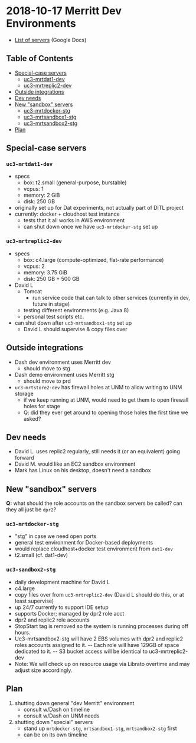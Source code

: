 # 2018-10-17 Merritt Dev Environments

- [List of servers](https://docs.google.com/spreadsheets/d/1C-Nx4kN221_33adevTOnrgeiU2VmotYQaCvQZ-QM0DY/edit?ts=5bc7ab93#gid=0) (Google Docs)

## Table of Contents

- [Special-case servers](#special-case-servers)
   - [uc3-mrtdat1-dev](#uc3-mrtdat1-dev)
   - [uc3-mrtreplic2-dev](#uc3-mrtreplic2-dev)
- [Outside integrations](#outside-integrations)
- [Dev needs](#dev-needs)
- [New "sandbox" servers](#new-sandbox-servers)
   - [uc3-mrtdocker-stg](#uc3-mrtdocker-stg)
   - [uc3-mrtsandbox1-stg](#uc3-mrtsandbox1-stg)
   - [uc3-mrtsandbox2-stg](#uc3-mrtsandbox2-stg)
- [Plan](#plan)

## Special-case servers

### `uc3-mrtdat1-dev`

- specs
  - box: t2.small (general-purpose, burstable)
  - vcpus: 1
  - memory: 2 GiB
  - disk: 250 GB
- originally set up for Dat experiments, not actually part of DITL project
- currently: docker + cloudhost test instance
  - tests that it all works in AWS environment
  - can shut down once we have `uc3-mrtdocker-stg` set up

### `uc3-mrtreplic2-dev`

- specs
  - box: c4.large (compute-optimized, flat-rate performance)
  - vcpus: 2
  - memory: 3.75 GiB
  - disk: 250 GB + 500 GB
- David L
  - Tomcat
    - run service code that can talk to other services (currently in dev, future in stage)
  - testing different environments (e.g. Java 8)
  - personal test scripts etc.
- can shut down after `uc3-mrtsandbox1-stg` set up
  - David L should supervise & copy files over

## Outside integrations

- Dash dev environment uses Merritt dev
  - should move to stg
- Dash demo environment uses Merritt stg
  - should move to prd
- `uc3-mrtstore2-dev` has firewall holes at UNM to allow writing to UNM
  storage
  - if we keep running at UNM, would need to get them to open firewall
    holes for stage
  - Q: did they ever get around to opening those holes the first time we
    asked?

## Dev needs

- David L. uses replic2 regularly, still needs it (or an equivalent) going forward
- David M. would like an EC2 sandbox environment
- Mark has Linux on his desktop, doesn't need a sandbox

## New "sandbox" servers

**Q:** what should the role accounts on the sandbox servers be called? can
they all just be `dpr2`?

### `uc3-mrtdocker-stg`

- "stg" in case we need open ports
- general test environment for Docker-based deployments
- would replace cloudhost+docker test environment from `dat1-dev`
- t2.small (cf. dat1-dev)

### `uc3-sandbox2-stg`

- daily development machine for David L
- c4.large
- copy files over from `uc3-mrtreplic2-dev` (David L should do this, or at
  least supervise)
- up 24/7 currently to support IDE setup 
- supports Docker; managed by dpr2 role acct
- dpr2 and replic2 role accounts
- StopStart tag is removed so the system is running processes during off hours. 
- Uc3-mrtsandbox2-stg will have 2 EBS volumes with dpr2 and replic2 roles accounts assigned to it.
-- Each role will have 129GB of space dedicated to it.
-- S3 bucket access will be identical to uc3-mrtreplic2-dev
- Note: We will check up on resource usage via Librato overtime and may adjust size accordingly.


## Plan

1. shutting down general "dev Merritt" environment
   - consult w/Dash on timeline
   - consult w/Dash on UNM needs
2. shutting down "special" servers
   - stand up `mrtdocker-stg`, `mrtsandbox1-stg`, `mrtsandbox2-stg` first
   - can be on its own timeline

